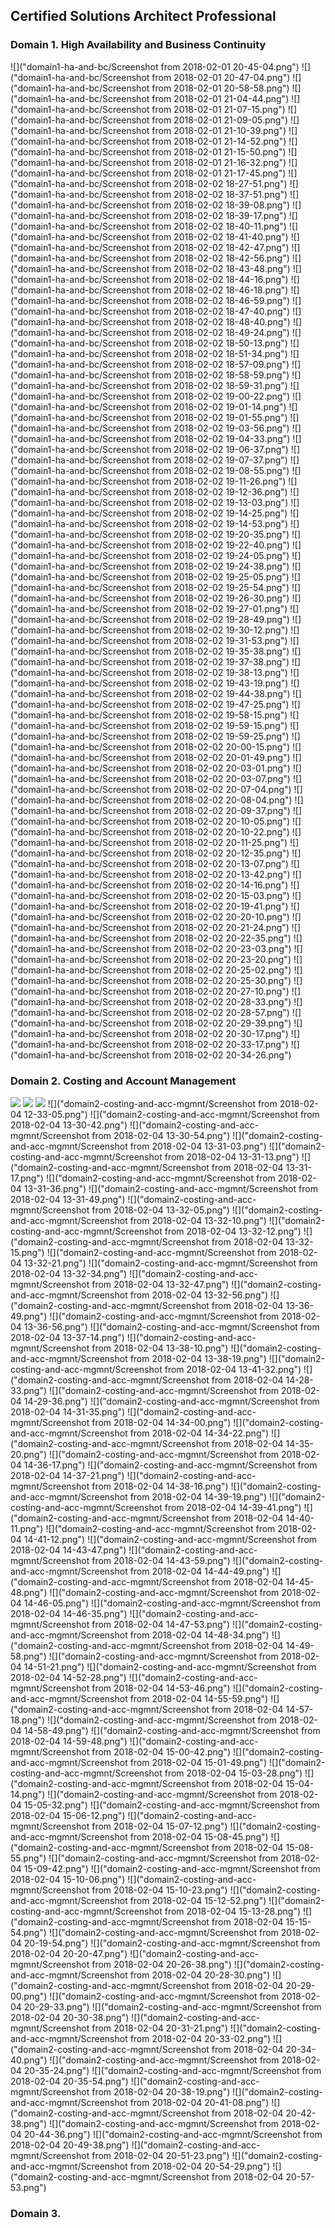 ## Certified Solutions Architect Professional

### Domain 1. High Availability and Business Continuity

![]("domain1-ha-and-bc/Screenshot from 2018-02-01 20-45-04.png")
![]("domain1-ha-and-bc/Screenshot from 2018-02-01 20-47-04.png")
![]("domain1-ha-and-bc/Screenshot from 2018-02-01 20-58-58.png")
![]("domain1-ha-and-bc/Screenshot from 2018-02-01 21-04-44.png")
![]("domain1-ha-and-bc/Screenshot from 2018-02-01 21-07-15.png")
![]("domain1-ha-and-bc/Screenshot from 2018-02-01 21-09-05.png")
![]("domain1-ha-and-bc/Screenshot from 2018-02-01 21-10-39.png")
![]("domain1-ha-and-bc/Screenshot from 2018-02-01 21-14-52.png")
![]("domain1-ha-and-bc/Screenshot from 2018-02-01 21-15-50.png")
![]("domain1-ha-and-bc/Screenshot from 2018-02-01 21-16-32.png")
![]("domain1-ha-and-bc/Screenshot from 2018-02-01 21-17-45.png")
![]("domain1-ha-and-bc/Screenshot from 2018-02-02 18-27-51.png")
![]("domain1-ha-and-bc/Screenshot from 2018-02-02 18-37-51.png")
![]("domain1-ha-and-bc/Screenshot from 2018-02-02 18-39-08.png")
![]("domain1-ha-and-bc/Screenshot from 2018-02-02 18-39-17.png")
![]("domain1-ha-and-bc/Screenshot from 2018-02-02 18-40-11.png")
![]("domain1-ha-and-bc/Screenshot from 2018-02-02 18-41-40.png")
![]("domain1-ha-and-bc/Screenshot from 2018-02-02 18-42-47.png")
![]("domain1-ha-and-bc/Screenshot from 2018-02-02 18-42-56.png")
![]("domain1-ha-and-bc/Screenshot from 2018-02-02 18-43-48.png")
![]("domain1-ha-and-bc/Screenshot from 2018-02-02 18-44-16.png")
![]("domain1-ha-and-bc/Screenshot from 2018-02-02 18-46-18.png")
![]("domain1-ha-and-bc/Screenshot from 2018-02-02 18-46-59.png")
![]("domain1-ha-and-bc/Screenshot from 2018-02-02 18-47-40.png")
![]("domain1-ha-and-bc/Screenshot from 2018-02-02 18-48-40.png")
![]("domain1-ha-and-bc/Screenshot from 2018-02-02 18-49-24.png")
![]("domain1-ha-and-bc/Screenshot from 2018-02-02 18-50-13.png")
![]("domain1-ha-and-bc/Screenshot from 2018-02-02 18-51-34.png")
![]("domain1-ha-and-bc/Screenshot from 2018-02-02 18-57-09.png")
![]("domain1-ha-and-bc/Screenshot from 2018-02-02 18-58-59.png")
![]("domain1-ha-and-bc/Screenshot from 2018-02-02 18-59-31.png")
![]("domain1-ha-and-bc/Screenshot from 2018-02-02 19-00-22.png")
![]("domain1-ha-and-bc/Screenshot from 2018-02-02 19-01-14.png")
![]("domain1-ha-and-bc/Screenshot from 2018-02-02 19-01-55.png")
![]("domain1-ha-and-bc/Screenshot from 2018-02-02 19-03-56.png")
![]("domain1-ha-and-bc/Screenshot from 2018-02-02 19-04-33.png")
![]("domain1-ha-and-bc/Screenshot from 2018-02-02 19-06-37.png")
![]("domain1-ha-and-bc/Screenshot from 2018-02-02 19-07-37.png")
![]("domain1-ha-and-bc/Screenshot from 2018-02-02 19-08-55.png")
![]("domain1-ha-and-bc/Screenshot from 2018-02-02 19-11-26.png")
![]("domain1-ha-and-bc/Screenshot from 2018-02-02 19-12-36.png")
![]("domain1-ha-and-bc/Screenshot from 2018-02-02 19-13-03.png")
![]("domain1-ha-and-bc/Screenshot from 2018-02-02 19-14-25.png")
![]("domain1-ha-and-bc/Screenshot from 2018-02-02 19-14-53.png")
![]("domain1-ha-and-bc/Screenshot from 2018-02-02 19-20-35.png")
![]("domain1-ha-and-bc/Screenshot from 2018-02-02 19-22-40.png")
![]("domain1-ha-and-bc/Screenshot from 2018-02-02 19-24-05.png")
![]("domain1-ha-and-bc/Screenshot from 2018-02-02 19-24-38.png")
![]("domain1-ha-and-bc/Screenshot from 2018-02-02 19-25-05.png")
![]("domain1-ha-and-bc/Screenshot from 2018-02-02 19-25-54.png")
![]("domain1-ha-and-bc/Screenshot from 2018-02-02 19-26-30.png")
![]("domain1-ha-and-bc/Screenshot from 2018-02-02 19-27-01.png")
![]("domain1-ha-and-bc/Screenshot from 2018-02-02 19-28-49.png")
![]("domain1-ha-and-bc/Screenshot from 2018-02-02 19-30-12.png")
![]("domain1-ha-and-bc/Screenshot from 2018-02-02 19-31-53.png")
![]("domain1-ha-and-bc/Screenshot from 2018-02-02 19-35-38.png")
![]("domain1-ha-and-bc/Screenshot from 2018-02-02 19-37-38.png")
![]("domain1-ha-and-bc/Screenshot from 2018-02-02 19-38-13.png")
![]("domain1-ha-and-bc/Screenshot from 2018-02-02 19-43-19.png")
![]("domain1-ha-and-bc/Screenshot from 2018-02-02 19-44-38.png")
![]("domain1-ha-and-bc/Screenshot from 2018-02-02 19-47-25.png")
![]("domain1-ha-and-bc/Screenshot from 2018-02-02 19-58-15.png")
![]("domain1-ha-and-bc/Screenshot from 2018-02-02 19-59-15.png")
![]("domain1-ha-and-bc/Screenshot from 2018-02-02 19-59-25.png")
![]("domain1-ha-and-bc/Screenshot from 2018-02-02 20-00-15.png")
![]("domain1-ha-and-bc/Screenshot from 2018-02-02 20-01-49.png")
![]("domain1-ha-and-bc/Screenshot from 2018-02-02 20-03-01.png")
![]("domain1-ha-and-bc/Screenshot from 2018-02-02 20-03-07.png")
![]("domain1-ha-and-bc/Screenshot from 2018-02-02 20-07-04.png")
![]("domain1-ha-and-bc/Screenshot from 2018-02-02 20-08-04.png")
![]("domain1-ha-and-bc/Screenshot from 2018-02-02 20-09-37.png")
![]("domain1-ha-and-bc/Screenshot from 2018-02-02 20-10-05.png")
![]("domain1-ha-and-bc/Screenshot from 2018-02-02 20-10-22.png")
![]("domain1-ha-and-bc/Screenshot from 2018-02-02 20-11-25.png")
![]("domain1-ha-and-bc/Screenshot from 2018-02-02 20-12-35.png")
![]("domain1-ha-and-bc/Screenshot from 2018-02-02 20-13-07.png")
![]("domain1-ha-and-bc/Screenshot from 2018-02-02 20-13-42.png")
![]("domain1-ha-and-bc/Screenshot from 2018-02-02 20-14-16.png")
![]("domain1-ha-and-bc/Screenshot from 2018-02-02 20-15-03.png")
![]("domain1-ha-and-bc/Screenshot from 2018-02-02 20-19-41.png")
![]("domain1-ha-and-bc/Screenshot from 2018-02-02 20-20-10.png")
![]("domain1-ha-and-bc/Screenshot from 2018-02-02 20-21-24.png")
![]("domain1-ha-and-bc/Screenshot from 2018-02-02 20-22-35.png")
![]("domain1-ha-and-bc/Screenshot from 2018-02-02 20-23-03.png")
![]("domain1-ha-and-bc/Screenshot from 2018-02-02 20-23-20.png")
![]("domain1-ha-and-bc/Screenshot from 2018-02-02 20-25-02.png")
![]("domain1-ha-and-bc/Screenshot from 2018-02-02 20-25-30.png")
![]("domain1-ha-and-bc/Screenshot from 2018-02-02 20-27-10.png")
![]("domain1-ha-and-bc/Screenshot from 2018-02-02 20-28-33.png")
![]("domain1-ha-and-bc/Screenshot from 2018-02-02 20-28-57.png")
![]("domain1-ha-and-bc/Screenshot from 2018-02-02 20-29-39.png")
![]("domain1-ha-and-bc/Screenshot from 2018-02-02 20-30-17.png")
![]("domain1-ha-and-bc/Screenshot from 2018-02-02 20-33-17.png")
![]("domain1-ha-and-bc/Screenshot from 2018-02-02 20-34-26.png")

### Domain 2. Costing and Account Management

![]("domain2-costing-and-acc-mgmnt/dir.txt")
![]("domain2-costing-and-acc-mgmnt/polcy.json")
![]("domain2-costing-and-acc-mgmnt/role.json")
![]("domain2-costing-and-acc-mgmnt/Screenshot from 2018-02-04 12-33-05.png")
![]("domain2-costing-and-acc-mgmnt/Screenshot from 2018-02-04 13-30-42.png")
![]("domain2-costing-and-acc-mgmnt/Screenshot from 2018-02-04 13-30-54.png")
![]("domain2-costing-and-acc-mgmnt/Screenshot from 2018-02-04 13-31-03.png")
![]("domain2-costing-and-acc-mgmnt/Screenshot from 2018-02-04 13-31-13.png")
![]("domain2-costing-and-acc-mgmnt/Screenshot from 2018-02-04 13-31-17.png")
![]("domain2-costing-and-acc-mgmnt/Screenshot from 2018-02-04 13-31-36.png")
![]("domain2-costing-and-acc-mgmnt/Screenshot from 2018-02-04 13-31-49.png")
![]("domain2-costing-and-acc-mgmnt/Screenshot from 2018-02-04 13-32-05.png")
![]("domain2-costing-and-acc-mgmnt/Screenshot from 2018-02-04 13-32-10.png")
![]("domain2-costing-and-acc-mgmnt/Screenshot from 2018-02-04 13-32-12.png")
![]("domain2-costing-and-acc-mgmnt/Screenshot from 2018-02-04 13-32-15.png")
![]("domain2-costing-and-acc-mgmnt/Screenshot from 2018-02-04 13-32-21.png")
![]("domain2-costing-and-acc-mgmnt/Screenshot from 2018-02-04 13-32-34.png")
![]("domain2-costing-and-acc-mgmnt/Screenshot from 2018-02-04 13-32-47.png")
![]("domain2-costing-and-acc-mgmnt/Screenshot from 2018-02-04 13-32-56.png")
![]("domain2-costing-and-acc-mgmnt/Screenshot from 2018-02-04 13-36-49.png")
![]("domain2-costing-and-acc-mgmnt/Screenshot from 2018-02-04 13-36-56.png")
![]("domain2-costing-and-acc-mgmnt/Screenshot from 2018-02-04 13-37-14.png")
![]("domain2-costing-and-acc-mgmnt/Screenshot from 2018-02-04 13-38-10.png")
![]("domain2-costing-and-acc-mgmnt/Screenshot from 2018-02-04 13-38-19.png")
![]("domain2-costing-and-acc-mgmnt/Screenshot from 2018-02-04 13-41-32.png")
![]("domain2-costing-and-acc-mgmnt/Screenshot from 2018-02-04 14-28-33.png")
![]("domain2-costing-and-acc-mgmnt/Screenshot from 2018-02-04 14-29-36.png")
![]("domain2-costing-and-acc-mgmnt/Screenshot from 2018-02-04 14-31-35.png")
![]("domain2-costing-and-acc-mgmnt/Screenshot from 2018-02-04 14-34-00.png")
![]("domain2-costing-and-acc-mgmnt/Screenshot from 2018-02-04 14-34-22.png")
![]("domain2-costing-and-acc-mgmnt/Screenshot from 2018-02-04 14-35-20.png")
![]("domain2-costing-and-acc-mgmnt/Screenshot from 2018-02-04 14-36-17.png")
![]("domain2-costing-and-acc-mgmnt/Screenshot from 2018-02-04 14-37-21.png")
![]("domain2-costing-and-acc-mgmnt/Screenshot from 2018-02-04 14-38-16.png")
![]("domain2-costing-and-acc-mgmnt/Screenshot from 2018-02-04 14-39-19.png")
![]("domain2-costing-and-acc-mgmnt/Screenshot from 2018-02-04 14-39-41.png")
![]("domain2-costing-and-acc-mgmnt/Screenshot from 2018-02-04 14-40-11.png")
![]("domain2-costing-and-acc-mgmnt/Screenshot from 2018-02-04 14-41-12.png")
![]("domain2-costing-and-acc-mgmnt/Screenshot from 2018-02-04 14-43-47.png")
![]("domain2-costing-and-acc-mgmnt/Screenshot from 2018-02-04 14-43-59.png")
![]("domain2-costing-and-acc-mgmnt/Screenshot from 2018-02-04 14-44-49.png")
![]("domain2-costing-and-acc-mgmnt/Screenshot from 2018-02-04 14-45-48.png")
![]("domain2-costing-and-acc-mgmnt/Screenshot from 2018-02-04 14-46-05.png")
![]("domain2-costing-and-acc-mgmnt/Screenshot from 2018-02-04 14-46-35.png")
![]("domain2-costing-and-acc-mgmnt/Screenshot from 2018-02-04 14-47-53.png")
![]("domain2-costing-and-acc-mgmnt/Screenshot from 2018-02-04 14-48-34.png")
![]("domain2-costing-and-acc-mgmnt/Screenshot from 2018-02-04 14-49-58.png")
![]("domain2-costing-and-acc-mgmnt/Screenshot from 2018-02-04 14-51-21.png")
![]("domain2-costing-and-acc-mgmnt/Screenshot from 2018-02-04 14-52-28.png")
![]("domain2-costing-and-acc-mgmnt/Screenshot from 2018-02-04 14-53-46.png")
![]("domain2-costing-and-acc-mgmnt/Screenshot from 2018-02-04 14-55-59.png")
![]("domain2-costing-and-acc-mgmnt/Screenshot from 2018-02-04 14-57-18.png")
![]("domain2-costing-and-acc-mgmnt/Screenshot from 2018-02-04 14-58-49.png")
![]("domain2-costing-and-acc-mgmnt/Screenshot from 2018-02-04 14-59-48.png")
![]("domain2-costing-and-acc-mgmnt/Screenshot from 2018-02-04 15-00-42.png")
![]("domain2-costing-and-acc-mgmnt/Screenshot from 2018-02-04 15-01-49.png")
![]("domain2-costing-and-acc-mgmnt/Screenshot from 2018-02-04 15-03-28.png")
![]("domain2-costing-and-acc-mgmnt/Screenshot from 2018-02-04 15-04-14.png")
![]("domain2-costing-and-acc-mgmnt/Screenshot from 2018-02-04 15-05-32.png")
![]("domain2-costing-and-acc-mgmnt/Screenshot from 2018-02-04 15-06-12.png")
![]("domain2-costing-and-acc-mgmnt/Screenshot from 2018-02-04 15-07-12.png")
![]("domain2-costing-and-acc-mgmnt/Screenshot from 2018-02-04 15-08-45.png")
![]("domain2-costing-and-acc-mgmnt/Screenshot from 2018-02-04 15-08-55.png")
![]("domain2-costing-and-acc-mgmnt/Screenshot from 2018-02-04 15-09-42.png")
![]("domain2-costing-and-acc-mgmnt/Screenshot from 2018-02-04 15-10-06.png")
![]("domain2-costing-and-acc-mgmnt/Screenshot from 2018-02-04 15-10-23.png")
![]("domain2-costing-and-acc-mgmnt/Screenshot from 2018-02-04 15-12-52.png")
![]("domain2-costing-and-acc-mgmnt/Screenshot from 2018-02-04 15-13-28.png")
![]("domain2-costing-and-acc-mgmnt/Screenshot from 2018-02-04 15-15-54.png")
![]("domain2-costing-and-acc-mgmnt/Screenshot from 2018-02-04 20-19-54.png")
![]("domain2-costing-and-acc-mgmnt/Screenshot from 2018-02-04 20-20-47.png")
![]("domain2-costing-and-acc-mgmnt/Screenshot from 2018-02-04 20-26-38.png")
![]("domain2-costing-and-acc-mgmnt/Screenshot from 2018-02-04 20-28-30.png")
![]("domain2-costing-and-acc-mgmnt/Screenshot from 2018-02-04 20-29-00.png")
![]("domain2-costing-and-acc-mgmnt/Screenshot from 2018-02-04 20-29-33.png")
![]("domain2-costing-and-acc-mgmnt/Screenshot from 2018-02-04 20-30-38.png")
![]("domain2-costing-and-acc-mgmnt/Screenshot from 2018-02-04 20-31-21.png")
![]("domain2-costing-and-acc-mgmnt/Screenshot from 2018-02-04 20-33-02.png")
![]("domain2-costing-and-acc-mgmnt/Screenshot from 2018-02-04 20-34-40.png")
![]("domain2-costing-and-acc-mgmnt/Screenshot from 2018-02-04 20-35-24.png")
![]("domain2-costing-and-acc-mgmnt/Screenshot from 2018-02-04 20-35-54.png")
![]("domain2-costing-and-acc-mgmnt/Screenshot from 2018-02-04 20-38-19.png")
![]("domain2-costing-and-acc-mgmnt/Screenshot from 2018-02-04 20-41-08.png")
![]("domain2-costing-and-acc-mgmnt/Screenshot from 2018-02-04 20-42-38.png")
![]("domain2-costing-and-acc-mgmnt/Screenshot from 2018-02-04 20-44-36.png")
![]("domain2-costing-and-acc-mgmnt/Screenshot from 2018-02-04 20-49-38.png")
![]("domain2-costing-and-acc-mgmnt/Screenshot from 2018-02-04 20-51-23.png")
![]("domain2-costing-and-acc-mgmnt/Screenshot from 2018-02-04 20-54-29.png")
![]("domain2-costing-and-acc-mgmnt/Screenshot from 2018-02-04 20-57-53.png")

### Domain 3.